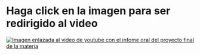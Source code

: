# Haga click en la imagen para ser redirigido al video

[![Imagen enlazada al video de youtube con el infome oral del proyecto final de la materia](https://github.com/AndresFelipeMunozAguilar/Group_S13T3_Repository/assets/74680151/0788453d-75ef-45d5-9894-c3611b184973)](https://youtu.be/t38Oa5Z0u2E)
